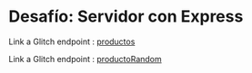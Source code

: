 # Desafío: Servidor con Express

Link a Glitch endpoint : [productos](https://cursonode-desafio3.glitch.me/productos)

Link a Glitch endpoint : [productoRandom](https://cursonode-desafio3.glitch.me/productoRandom)